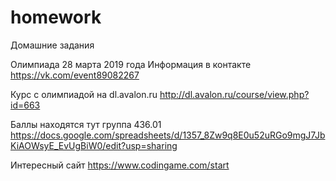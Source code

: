 # homework
Домашние задания


Олимпиада 28 марта 2019 года
Информация в контакте
https://vk.com/event89082267

Курс с олимпиадой на dl.avalon.ru
http://dl.avalon.ru/course/view.php?id=663

Баллы находятся тут
группа 436.01
https://docs.google.com/spreadsheets/d/1357_8Zw9q8E0u52uRGo9mgJ7JbKiAOWsyE_EvUgBiW0/edit?usp=sharing

Интересный сайт
https://www.codingame.com/start
